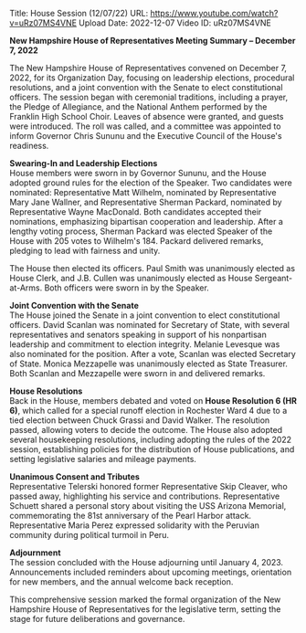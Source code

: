 Title: House Session (12/07/22)
URL: https://www.youtube.com/watch?v=uRz07MS4VNE
Upload Date: 2022-12-07
Video ID: uRz07MS4VNE

**New Hampshire House of Representatives Meeting Summary – December 7, 2022**

The New Hampshire House of Representatives convened on December 7, 2022, for its Organization Day, focusing on leadership elections, procedural resolutions, and a joint convention with the Senate to elect constitutional officers. The session began with ceremonial traditions, including a prayer, the Pledge of Allegiance, and the National Anthem performed by the Franklin High School Choir. Leaves of absence were granted, and guests were introduced. The roll was called, and a committee was appointed to inform Governor Chris Sununu and the Executive Council of the House's readiness.

**Swearing-In and Leadership Elections**  
House members were sworn in by Governor Sununu, and the House adopted ground rules for the election of the Speaker. Two candidates were nominated: Representative Matt Wilhelm, nominated by Representative Mary Jane Wallner, and Representative Sherman Packard, nominated by Representative Wayne MacDonald. Both candidates accepted their nominations, emphasizing bipartisan cooperation and leadership. After a lengthy voting process, Sherman Packard was elected Speaker of the House with 205 votes to Wilhelm's 184. Packard delivered remarks, pledging to lead with fairness and unity.

The House then elected its officers. Paul Smith was unanimously elected as House Clerk, and J.B. Cullen was unanimously elected as House Sergeant-at-Arms. Both officers were sworn in by the Speaker.

**Joint Convention with the Senate**  
The House joined the Senate in a joint convention to elect constitutional officers. David Scanlan was nominated for Secretary of State, with several representatives and senators speaking in support of his nonpartisan leadership and commitment to election integrity. Melanie Levesque was also nominated for the position. After a vote, Scanlan was elected Secretary of State. Monica Mezzapelle was unanimously elected as State Treasurer. Both Scanlan and Mezzapelle were sworn in and delivered remarks.

**House Resolutions**  
Back in the House, members debated and voted on **House Resolution 6 (HR 6)**, which called for a special runoff election in Rochester Ward 4 due to a tied election between Chuck Grassi and David Walker. The resolution passed, allowing voters to decide the outcome. The House also adopted several housekeeping resolutions, including adopting the rules of the 2022 session, establishing policies for the distribution of House publications, and setting legislative salaries and mileage payments.

**Unanimous Consent and Tributes**  
Representative Telerski honored former Representative Skip Cleaver, who passed away, highlighting his service and contributions. Representative Schuett shared a personal story about visiting the USS Arizona Memorial, commemorating the 81st anniversary of the Pearl Harbor attack. Representative Maria Perez expressed solidarity with the Peruvian community during political turmoil in Peru.

**Adjournment**  
The session concluded with the House adjourning until January 4, 2023. Announcements included reminders about upcoming meetings, orientation for new members, and the annual welcome back reception.

This comprehensive session marked the formal organization of the New Hampshire House of Representatives for the legislative term, setting the stage for future deliberations and governance.